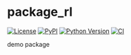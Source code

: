 # package_rl

[![License](https://img.shields.io/pypi/l/package_rl.svg?color=green)](https://github.com/rjlopez2/package_rl/raw/main/LICENSE)
[![PyPI](https://img.shields.io/pypi/v/package_rl.svg?color=green)](https://pypi.org/project/package_rl)
[![Python Version](https://img.shields.io/pypi/pyversions/package_rl.svg?color=green)](https://python.org)
[![CI](https://github.com/rjlopez2/package_rl/actions/workflows/ci.yml/badge.svg)](https://github.com/rjlopez2/package_rl/actions/workflows/ci.yml)

demo package
